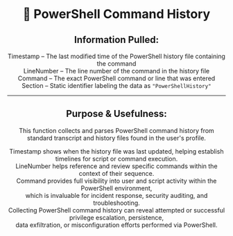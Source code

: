 <div align="center">

# 🧾 PowerShell Command History

## **Information Pulled:**  
Timestamp – The last modified time of the PowerShell history file containing the command  
LineNumber – The line number of the command in the history file  
Command – The exact PowerShell command or line that was entered  
Section – Static identifier labeling the data as `"PowerShellHistory"`

---

## **Purpose & Usefulness:**  
This function collects and parses PowerShell command history from standard transcript and history files found in the user's profile.

Timestamp shows when the history file was last updated, helping establish timelines for script or command execution.  
LineNumber helps reference and review specific commands within the context of their sequence.  
Command provides full visibility into user and script activity within the PowerShell environment,  
which is invaluable for incident response, security auditing, and troubleshooting.  
Collecting PowerShell command history can reveal attempted or successful privilege escalation, persistence,  
data exfiltration, or misconfiguration efforts performed via PowerShell.

</div>

